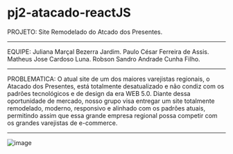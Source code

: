 # pj2-atacado-reactJS




PROJETO:                  Site Remodelado do Atcado dos Presentes.
********************************************************************************************

EQUIPE: Juliana Marçal Bezerra Jardim.
        Paulo César Ferreira de Assis.
        Matheus Jose Cardoso Luna.
        Robson Sandro Andrade Cunha Filho.
********************************************************************************************

PROBLEMATICA: O atual site de um dos maiores varejistas regionais, o Atacado dos Presentes, está totalmente desatualizado e não condiz com os padrões tecnológicos e de design da era WEB 5.0. Diante dessa oportunidade de mercado, nosso grupo visa entregar um site totalmente remodelado, moderno, responsivo e alinhado com os padrões atuais, permitindo assim que essa grande empresa regional possa competir com os grandes varejistas de e-commerce.

********************************************************************************************



![image](https://github.com/user-attachments/assets/083c6833-65f6-4c9d-b0ec-c56e70a9c1c2)

